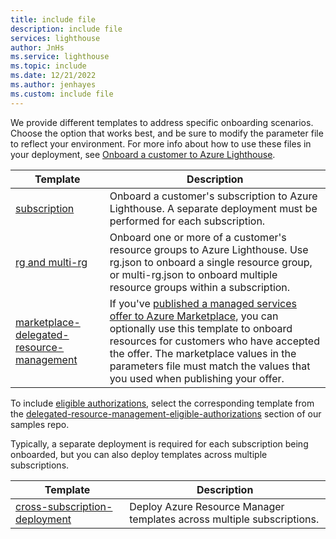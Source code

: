 ```yaml
---
title: include file
description: include file
services: lighthouse
author: JnHs
ms.service: lighthouse
ms.topic: include
ms.date: 12/21/2022
ms.author: jenhayes
ms.custom: include file
---
```


We provide different templates to address specific onboarding scenarios. Choose the option that works best, and be sure to modify the parameter file to reflect your environment. For more info about how to use these files in your deployment, see [Onboard a customer to Azure Lighthouse](../articles/lighthouse/how-to/onboard-customer.md).

| **Template** | **Description** |
|---------|---------|
| [subscription](https://github.com/Azure/Azure-Lighthouse-samples/tree/master/templates/delegated-resource-management/subscription) | Onboard a customer's subscription to Azure Lighthouse. A separate deployment must be performed for each subscription. |
| [rg and multi-rg](https://github.com/Azure/Azure-Lighthouse-samples/tree/master/templates/delegated-resource-management/rg) | Onboard one or more of a customer's resource groups to Azure Lighthouse. Use rg.json to onboard a single resource group, or multi-rg.json to onboard multiple resource groups within a subscription. |
| [marketplace-delegated-resource-management](https://github.com/Azure/Azure-Lighthouse-samples/tree/master/templates/marketplace-delegated-resource-management) | If you've [published a managed services offer to Azure Marketplace](../articles/lighthouse/how-to/publish-managed-services-offers.md), you can optionally use this template to onboard resources for customers who have accepted the offer. The marketplace values in the parameters file must match the values that you used when publishing your offer. |

To include [eligible authorizations](../articles/lighthouse/how-to/create-eligible-authorizations.md), select the corresponding template from the [delegated-resource-management-eligible-authorizations](https://github.com/Azure/Azure-Lighthouse-samples/tree/master/templates/delegated-resource-management-eligible-authorizations) section of our samples repo.

Typically, a separate deployment is required for each subscription being onboarded, but you can also deploy templates across multiple subscriptions.

| **Template** | **Description** |
|---------|---------|
| [cross-subscription-deployment](https://github.com/Azure/Azure-Lighthouse-samples/tree/master/templates/cross-subscription-deployment) | Deploy Azure Resource Manager templates across multiple subscriptions. |
